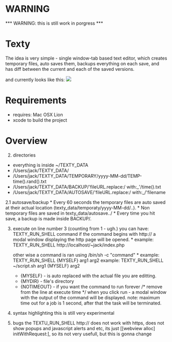 WARNING
=======
*** WARNING: this is still work in porgress ***

Texty
=====
The idea is very simple - single window-tab based text editor, which creates temporary files, auto saves them, backups everything on each save, and has diff between the current and each of the saved versions.

and currently looks like this:
[![](http://farm8.staticflickr.com/7015/6429917701_cb4fed23a4.jpg)](http://www.flickr.com/photos/71088131@N07/6429917701//)

Requirements
============

* requires: Mac OSX Lion
* xcode to build the project

Overview
========

2. directories
* everything is inside ~/TEXTY_DATA
* /Users/jack/TEXTY_DATA/
* /Users/jack/TEXTY_DATA/TEMPORARY/yyyy-MM-dd/TEMP-time().rand().txt
* /Users/jack/TEXTY_DATA/BACKUP/'fileURL.replace:/ with:_'/time().txt
* /Users/jack/TEXTY_DATA/AUTOSAVE/'fileURL.replace:/ with:_/'filename

2.1 autosave/backup
	* Every 60 seconds the temporary files are auto saved at their
	actual location (texty_data/temporaty/yyyy-MM-dd/..).
	* Non temporary files are saved in texty_data/autosave../
	* Every time you hit save, a backup is made inside BACKUP/.

3. execute
	on line number 3 (counting from 1 - ugh.) you can have:
	TEXTY_RUN_SHELL command
	if the command begins with http:// a modal window displaying the http
	page will be opened.
		 * example: TEXTY_RUN_SHELL http://localhost/~jack/index.php

	other wise a command is ran using /bin/sh -c "command"
		 * example: TEXTY_RUN_SHELL {MYSELF} arg1 arg2
		 example: TEXTY_RUN_SHELL ~/script.sh arg1 {MYSELF} arg2
	* {MYSELF} - is auto replaced with the actual file you are editting.
	* {MYDIR} - file's directory 
	* {NOTIMEOUT} - if you want the command to run forever /* remove from the line at execute time */
	when you click run - a modal window with the output of the command will be displayed. 
	note: maximum time out for a job is 1 second, after that the task will be terminated.

4. syntax highlighting
	this is still very experimental

5. bugs
	the TEXTU_RUN_SHELL http:// does not work with https, does not show popups
	and javascript alerts and etc, its just [[webview alloc] initWithRequest:],
	so its not very usefull, but this is gonna change



